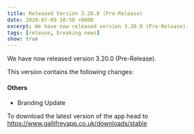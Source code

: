 ```yaml
---
title: Released Version 3.20.0 (Pre-Release)
date: 2020-07-09 10:50 +0000
excerpt: We have now released version 3.20.0 (Pre-Release).
tags: [release, breaking news]
show: true
---
```


We have now released version 3.20.0 (Pre-Release).

This version contains the following changes:

#### Others

* Branding Update


To download the latest version of the app head to <https://www.gallifreyapp.co.uk/downloads/stable>
